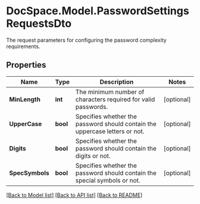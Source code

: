 # DocSpace.Model.PasswordSettingsRequestsDto
The request parameters for configuring the password complexity requirements.

## Properties

Name | Type | Description | Notes
------------ | ------------- | ------------- | -------------
**MinLength** | **int** | The minimum number of characters required for valid passwords. | [optional] 
**UpperCase** | **bool** | Specifies whether the password should contain the uppercase letters or not. | [optional] 
**Digits** | **bool** | Specifies whether the password should contain the digits or not. | [optional] 
**SpecSymbols** | **bool** | Specifies whether the password should contain the special symbols or not. | [optional] 

[[Back to Model list]](../README.md#documentation-for-models) [[Back to API list]](../README.md#documentation-for-api-endpoints) [[Back to README]](../README.md)

